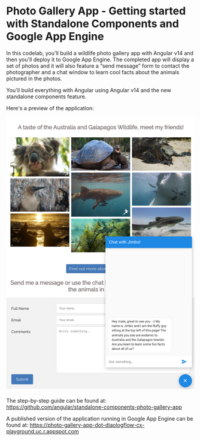 # Photo Gallery App - Getting started with Standalone Components and Google App Engine

In this codelab, you'll build a wildlife photo gallery app with Angular v14 and then you'll deploy it to Google App Engine. 
The completed app will display a set of photos and it will also feature a “send message” form to contact the photographer and a chat window to learn cool facts about the animals pictured in the photos. 

You'll build everything with Angular using Angular v14 and the new standalone components feature.

Here's a preview of the application:

![Application Preview](app-preview.png)

The step-by-step guide can be found at:
https://github.com/angular/standalone-components-photo-gallery-app

A published version of the application running in Google App Engine can be found at:
https://photo-gallery-app-dot-diaologflow-cx-playground.uc.r.appspot.com
